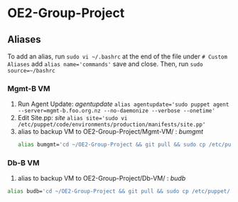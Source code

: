 

# OE2-Group-Project

## Aliases

To add an alias, run `sudo vi ~/.bashrc` at the end of the file under `# Custom Aliases` add `alias name='commands'` save and close. Then, run `sudo source=~/bashrc`

### Mgmt-B VM

1. Run Agent Update: *agentupdate*
   `alias agentupdate='sudo puppet agent --server=mgmt-b.foo.org.nz --no-daemonize --verbose --onetime'`
2. Edit Site.pp: *site* 
   `alias site='sudo vi /etc/puppet/code/environments/production/manifests/site.pp'`
3. alias to backup VM to OE2-Group-Project/Mgmt-VM/ : *bumgmt*
   ```bash
   alias bumgmt='cd ~/OE2-Group-Project && git pull && sudo cp /etc/puppet/ -r ~/OE2-Group-Project/Mgmt-VM/ -r && sudo rm -r ~/OE2-Group-Project/Mgmt-VM/puppet/ssl && sudo cp /etc/puppet/code/environments/production/manifests/site.pp ~/OE2-Group-Project/Mgmt-VM/puppet/ && sudo chown bitstudent ~/OE2-Group-Project/Mgmt-VM/puppet/code && sudo chgrp bitstudent ~/OE2-Group-Project/Mgmt-VM/puppet && sudo chown bitstudent ~/OE2-Group-Project/Mgmt-VM/puppet/* && sudo chgrp bitstudent ~/OE2-Group-Project/Mgmt-VM/puppet/* && sudo cp /etc/hosts ~/OE2-Group-Project/Mgmt-VM/hosts && sudo chown bitstudent ~/OE2-Group-Project/Mgmt-VM/hosts && sudo chgrp bitstudent ~/OE2-Group-Project/Mgmt-VM/hosts && sudo chmod go+r ~/OE2-Group-Project/Mgmt-VM/hosts && sudo cp /etc/nagios3 -r ~/OE2-Group-Project/Mgmt-VM/ -r && sudo chown bitstudent ~/OE2-Group-Project/Mgmt-VM/nagios3 && sudo chgrp bitstudent ~/OE2-Group-Project/Mgmt-VM/nagios3 && sudo chown bitstudent ~/OE2-Group-Project/Mgmt-VM/nagios3/* && sudo chgrp bitstudent ~/OE2-Group-Project/Mgmt-VM/nagios3/* && sudo cp /etc/php/7.2/cgi/php.ini ~/OE2-Group-Project/Mgmt-VM/php.ini && sudo chown bitstudent ~/OE2-Group-Project/Mgmt-VM/php.ini && sudo chgrp bitstudent ~/OE2-Group-Project/Mgmt-VM/php.ini && history -w && sudo cp ~/.bash_history ~/OE2-Group-Project/Mgmt-VM/bash_history.txt && sudo chown bitstudent ~/OE2-Group-Project/Mgmt-VM/bash_history.txt && sudo chgrp bitstudent ~/OE2-Group-Project/Mgmt-VM/bash_history.txt && sudo chmod go+r ~/OE2-Group-Project/Mgmt-VM/bash_history.txt && sudo cp ~/.bashrc ~/OE2-Group-Project/Mgmt-VM/bashrc.txt && sudo chown bitstudent ~/OE2-Group-Project/Mgmt-VM/bashrc.txt && sudo chgrp bitstudent ~/OE2-Group-Project/Mgmt-VM/bashrc.txt && sudo chmod go+r ~/OE2-Group-Project/Mgmt-VM/bashrc.txt && cd ~/OE2-Group-Project && git status'

### Db-B VM

1. alias to backup VM to OE2-Group-Project/Db-VM/ : *budb*

```bash
alias budb='cd ~/OE2-Group-Project && git pull && sudo cp /etc/puppet/ ~/OE2-Group-Project/Backup-VM/ -r && sudo cp /etc/hosts ~/OE2-Group-Project/Backup-VM/hosts && sudo chown bitstudent ~/OE2-Group-Project/Backup-VM/hosts && sudo chgrp bitstudent ~/OE2-Group-Project/Backup-VM/hosts && sudo chmod go+r ~/OE2-Group-Project/Backup-VM/hosts && sudo cp /etc/puppet/ ~/OE2-Group-Project/Backup-VM/ -r && history -w && sudo cp ~/.bash_history ~/OE2-Group-Project/Backup-VM/bash_history.txt && sudo chown bitstudent ~/OE2-Group-Project/Backup-VM/bash_history.txt && sudo chgrp bitstudent ~/OE2-Group-Project/Backup-VM/bash_history.txt && sudo chmod go+r ~/OE2-Group-Project/Backup-VM/bash_history.txt && sudo cp ~/.bashrc ~/OE2-Group-Project/Backup-VM/bashrc.txt && sudo chown bitstudent ~/OE2-Group-Project/Backup-VM/bashrc.txt && sudo chgrp bitstudent ~/OE2-Group-Project/Backup-VM/bashrc.txt && sudo chmod go+r ~/OE2-Group-Project/Backup-VM/bashrc.txt && cd ~/OE2-Group-Project && git status'
```

